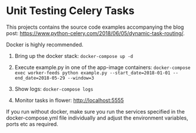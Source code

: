 # Unit Testing Celery Tasks

This projects contains the source code examples accompanying the blog post: https://www.python-celery.com/2018/06/05/dynamic-task-routing/.

Docker is highly recommended.

1. Bring up the docker stack:
```docker-compose up -d```

2. Execute example.py in one of the app-image containers:
```docker-compose exec worker-feeds python example.py --start_date=2018-01-01 --end_date=2018-05-29 --window=3```

3. Show logs:
```docker-compose logs```

4. Monitor tasks in flower:
[http://localhost:5555](http://localhost:5555)

If you run without docker, make sure you run the services
specified in the docker-compose.yml file individually and
adjust the environment variables, ports etc as required.